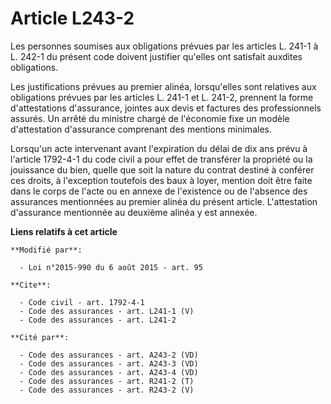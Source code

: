 # Article L243-2

Les personnes soumises aux obligations prévues par les articles L. 241-1 à L. 242-1 du présent code doivent justifier
qu'elles ont satisfait auxdites obligations. 

Les justifications prévues au premier alinéa, lorsqu'elles sont relatives aux obligations prévues par les articles L. 241-1
et L. 241-2, prennent la forme d'attestations d'assurance, jointes aux devis et factures des professionnels assurés. Un
arrêté du ministre chargé de l'économie fixe un modèle d'attestation d'assurance comprenant des mentions minimales. 

Lorsqu'un acte intervenant avant l'expiration du délai de dix ans prévu à l'article 1792-4-1 du code civil a pour effet de
transférer la propriété ou la jouissance du bien, quelle que soit la nature du contrat destiné à conférer ces droits, à
l'exception toutefois des baux à loyer, mention doit être faite dans le corps de l'acte ou en annexe de l'existence ou de
l'absence des assurances mentionnées au premier alinéa du présent article. L'attestation d'assurance mentionnée au deuxième
alinéa y est annexée.

**Liens relatifs à cet article**

	**Modifié par**:

	  - Loi n°2015-990 du 6 août 2015 - art. 95

	**Cite**:

	  - Code civil - art. 1792-4-1
	  - Code des assurances - art. L241-1 (V)
	  - Code des assurances - art. L241-2

	**Cité par**:

	  - Code des assurances - art. A243-2 (VD)
	  - Code des assurances - art. A243-3 (VD)
	  - Code des assurances - art. A243-4 (VD)
	  - Code des assurances - art. R241-2 (T)
	  - Code des assurances - art. R243-2 (V)
